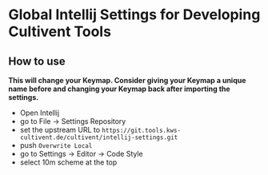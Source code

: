 # Global Intellij Settings for Developing Cultivent Tools

## How to use
**This will change your Keymap. Consider giving your Keymap a unique name before and changing your Keymap back after importing the settings.**

* Open Intellij
* go to File -> Settings Repository
* set the upstream URL to ```https://git.tools.kws-cultivent.de/cultivent/intellij-settings.git```
* push ```Overwrite Local```
* go to Settings -> Editor -> Code Style
* select 10m scheme at the top
